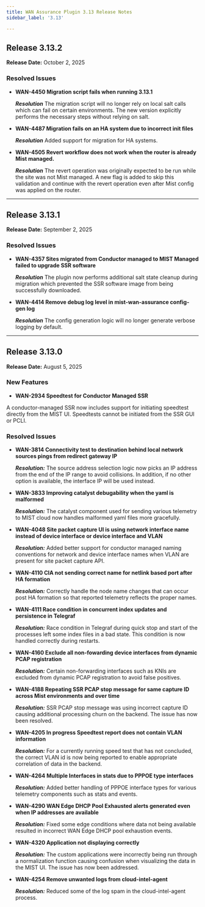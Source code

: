 ```yaml
---
title: WAN Assurance Plugin 3.13 Release Notes
sidebar_label: '3.13'

---
```

## Release 3.13.2

**Release Date:** October 2, 2025

### Resolved Issues

- **WAN-4450 Migration script fails when running 3.13.1**

  _**Resolution**_ The migration script will no longer rely on local salt calls which can fail on certain environments. The new version explicitly performs the necessary steps without relying on salt.

- **WAN-4487 Migration fails on an HA system due to incorrect init files**

  _**Resolution**_ Added support for migration for HA systems.

- **WAN-4505 Revert workflow does not work when the router is already Mist managed.**

  _**Resolution**_ The revert operation was originally expected to be run while the site was not Mist managed. A new flag is added to skip this validation and continue with the revert operation even after Mist config was applied on the router.


---
## Release 3.13.1

**Release Date:** September 2, 2025

### Resolved Issues

- **WAN-4357 Sites migrated from Conductor managed to MIST Managed failed to upgrade SSR software**

  _**Resolution**_ The plugin now performs additional salt state cleanup during migration which prevented the SSR software image from being successfully downloaded.

- **WAN-4414 Remove debug log level in mist-wan-assurance config-gen log**

  _**Resolution**_ The config generation logic will no longer generate verbose logging by default.

---
## Release 3.13.0

**Release Date:** August 5, 2025

### New Features
- **WAN-2934 Speedtest for Conductor Managed SSR**

A conductor-managed SSR now includes support for initiating speedtest directly from the MIST UI. Speedtests cannot be initiated from the SSR GUI or PCLI.

### Resolved Issues

- **WAN-3814 Connectivity test to destination behind local network sources pings from redirect gateway IP**

    _**Resolution:**_ The source address selection logic now picks an IP address from the end of the IP range to avoid collisions. In addition, if no other option is available, the interface IP will be used instead.

- **WAN-3833 Improving catalyst debugability when the yaml is malformed**

    _**Resolution:**_  The catalyst component used for sending various telemetry to MIST cloud now handles malformed yaml files more gracefully.

- **WAN-4048 Site packet capture UI is using network interface name instead of device interface or device interface and VLAN**

    _**Resolution:**_ Added better support for conductor managed naming conventions for network and device interface names when VLAN are present for site packet capture API.

- **WAN-4110 CIA not sending correct name for netlink based port after HA formation**

    _**Resolution:**_ Correctly handle the node name changes that can occur post HA formation so that reported telemetry reflects the proper names.

- **WAN-4111 Race condition in concurrent index updates and persistence in Telegraf**

    _**Resolution:**_ Race condition in Telegraf during quick stop and start of the processes left some index files in a bad state. This condition is now handled correctly during restarts.

- **WAN-4160 Exclude all non-fowarding device interfaces from dynamic PCAP registration**

    _**Resolution:**_ Certain non-forwarding interfaces such as KNIs are excluded from dynamic PCAP registration to avoid false positives.

- **WAN-4188 Repeating SSR PCAP stop message for same capture ID across Mist environments and over time**

    _**Resolution:**_ SSR PCAP stop message was using incorrect capture ID causing additional processing churn on the backend. The issue has now been resolved.

- **WAN-4205 In progress Speedtest report does not contain VLAN information**

    _**Resolution:**_ For a currently running speed test that has not concluded, the correct VLAN id is now being reported to enable appropriate correlation of data in the backend.

- **WAN-4264 Multiple Interfaces in stats due to PPPOE type interfaces**

    _**Resolution:**_ Added better handling of PPPOE interface types for various telemetry components such as stats and events.

- **WAN-4290 WAN Edge DHCP Pool Exhausted alerts generated even when IP addresses are available**

    _**Resolution:**_ Fixed some edge conditions where data not being available resulted in incorrect WAN Edge DHCP pool exhaustion events.

- **WAN-4320 Application not displaying correctly**

    _**Resolution:**_ The custom applications were incorrectly being run through a normalization function causing confusion when visualizing the data in the MIST UI. The issue has now been addressed.

- **WAN-4254 Remove unwanted logs from cloud-intel-agent**

    _**Resolution:**_ Reduced some of the log spam in the cloud-intel-agent process.
